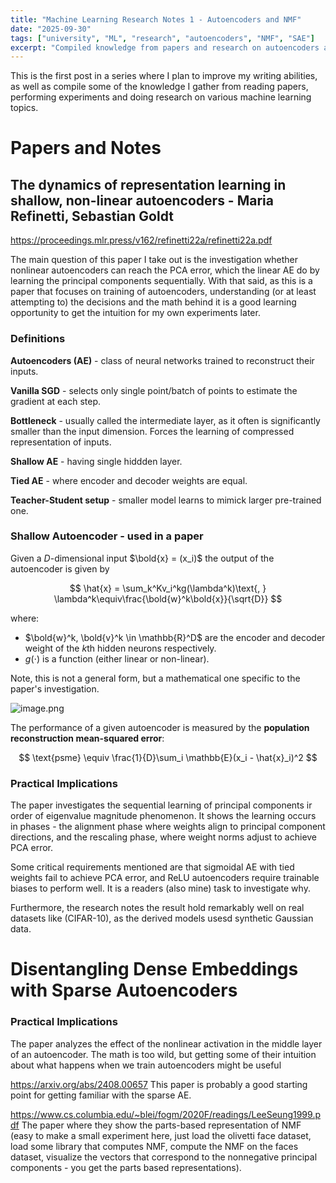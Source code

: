 ```yaml
---
title: "Machine Learning Research Notes 1 - Autoencoders and NMF"
date: "2025-09-30"
tags: ["university", "ML", "research", "autoencoders", "NMF", "SAE"]
excerpt: "Compiled knowledge from papers and research on autoencoders and NMF."
---
```

This is the first post in a series where I plan to improve my writing abilities, as well as compile some of the knowledge I gather from reading papers, performing experiments and doing research on various machine learning topics.

# Papers and Notes

## The dynamics of representation learning in shallow, non-linear autoencoders - Maria Refinetti, Sebastian Goldt

https://proceedings.mlr.press/v162/refinetti22a/refinetti22a.pdf

The main question of this paper I take out is the investigation whether nonlinear autoencoders can reach the PCA error, which the linear AE do by learning the principal components sequentially. With that said, as this is a paper that focuses on training of autoencoders, understanding (or at least attempting to) the decisions and the math behind it is a good learning opportunity to get the intuition for my own experiments later.

### Definitions

**Autoencoders (AE)** - class of neural networks trained to reconstruct their inputs.

**Vanilla SGD** - selects only single point/batch of points to estimate the gradient at each step.

**Bottleneck** - usually called the intermediate layer, as it often is significantly smaller than the input dimension. Forces the learning of compressed representation of inputs.

**Shallow AE** - having single hiddden layer.

**Tied AE** - where encoder and decoder weights are equal.

**Teacher-Student setup** - smaller model learns to mimick larger pre-trained one.


### Shallow Autoencoder - used in a paper

Given a $D$-dimensional input $\bold{x} = (x_i)$ the output of the autoencoder is given by

$$
\hat{x} = \sum_k^Kv_i^kg(\lambda^k)\text{, } \lambda^k\equiv\frac{\bold{w}^k\bold{x}}{\sqrt{D}}
$$

where:

- $\bold{w}^k, \bold{v}^k \in \mathbb{R}^D$ are the encoder and decoder weight of the $k$th hidden neurons respectively.
- $g(\cdot)$ is a function (either linear or non-linear).

Note, this is not a general form, but a mathematical one specific to the paper's investigation.

![image.png](assets/image.png)

The performance of a given autoencoder is measured by the **population reconstruction mean-squared error**:

$$
\text{psme} \equiv \frac{1}{D}\sum_i \mathbb{E}(x_i - \hat{x}_i)^2
$$



### Practical Implications

The paper investigates the sequential learning of principal components ir order of eigenvalue magnitude phenomenon. It shows the learning occurs in phases - the alignment phase where weights align to principal component directions, and the rescaling phase, where weight norms adjust to achieve PCA error.

Some critical requirements mentioned are that sigmoidal AE with tied weights fail to achieve PCA error, and ReLU autoencoders require trainable biases to perform well. It is a readers (also mine) task to investigate why.

Furthermore, the research notes the result hold remarkably well on real datasets like (CIFAR-10), as the derived models usesd synthetic Gaussian data.


# Disentangling Dense Embeddings with Sparse Autoencoders

### Practical Implications

The paper analyzes the effect of the nonlinear activation in the middle layer of an autoencoder. The math is too wild, but getting some of their intuition about what happens when we train autoencoders might be useful

https://arxiv.org/abs/2408.00657
This paper is probably a good starting point for getting familiar with the sparse AE.

https://www.cs.columbia.edu/~blei/fogm/2020F/readings/LeeSeung1999.pdf
The paper where they show the parts-based representation of NMF (easy to make a small experiment here, just load the olivetti face dataset, load some library that computes NMF, compute the NMF on the faces dataset, visualize the vectors that correspond to the nonnegative principal components - you get the parts based representations).
